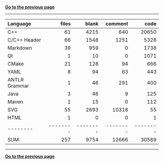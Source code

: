 [**Go to the previous page**](../../README.md)

----

Language|files|blank|comment|code
:-------|-------:|-------:|-------:|-------:
C++|61|4215|640|20650
C/C++ Header|66|1548|1251|5328
Markdown|39|959|0|1738
Qt|1|10|0|1071
CMake|21|128|94|666
YAML|8|94|63|443
ANTLR Grammar|1|46|291|400
Java|3|46|9|125
Maven|1|15|0|112
SVG|55|2693|10318|55
HTML|1|0|0|1
--------|--------|--------|--------|--------
SUM:|257|9754|12666|30589

----


[**Go to the previous page**](../../README.md)
